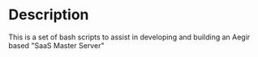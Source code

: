 Description
===========

This is a set of bash scripts to assist in developing and building an Aegir based "SaaS Master Server"

